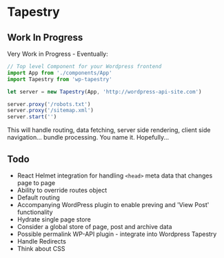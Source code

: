 # Tapestry

## Work In Progress

Very Work in Progress - Eventually:

```js
// Top level Component for your Wordpress frontend
import App from './components/App'
import Tapestry from 'wp-tapestry'

let server = new Tapestry(App, 'http://wordpress-api-site.com')

server.proxy('/robots.txt')
server.proxy('/sitemap.xml')
server.start('')
```

This will handle routing, data fetching, server side rendering, client side navigation... bundle processing. You name it. Hopefully...

## Todo

 - React Helmet integration for handling `<head>` meta data that changes page to page
 - Ability to override routes object
 - Default routing
 - Accompanying WordPress plugin to enable preving and 'View Post' functionality
 - Hydrate single page store
 - Consider a global store of page, post and archive data
 - Possible permalink WP-API plugin - integrate into Wordpress Tapestry
 - Handle Redirects
 - Think about CSS
